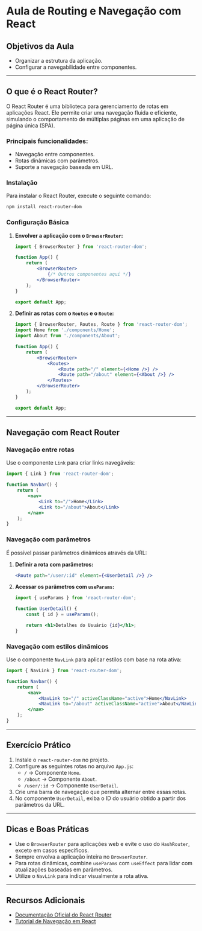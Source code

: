 # Aula de Routing e Navegação com React

## Objetivos da Aula
- Organizar a estrutura da aplicação.
- Configurar a navegabilidade entre componentes.

---

## O que é o React Router?
O React Router é uma biblioteca para gerenciamento de rotas em aplicações React. Ele permite criar uma navegação fluida e eficiente, simulando o comportamento de múltiplas páginas em uma aplicação de página única (SPA).

### Principais funcionalidades:
- Navegação entre componentes.
- Rotas dinâmicas com parâmetros.
- Suporte a navegação baseada em URL.

### Instalação
Para instalar o React Router, execute o seguinte comando:
```bash
npm install react-router-dom
```

### Configuração Básica
1. **Envolver a aplicação com o `BrowserRouter`:**
   ```jsx
   import { BrowserRouter } from 'react-router-dom';

   function App() {
       return (
           <BrowserRouter>
               {/* Outros componentes aqui */}
           </BrowserRouter>
       );
   }

   export default App;
   ```

2. **Definir as rotas com o `Routes` e o `Route`:**
   ```jsx
   import { BrowserRouter, Routes, Route } from 'react-router-dom';
   import Home from './components/Home';
   import About from './components/About';

   function App() {
       return (
           <BrowserRouter>
               <Routes>
                   <Route path="/" element={<Home />} />
                   <Route path="/about" element={<About />} />
               </Routes>
           </BrowserRouter>
       );
   }

   export default App;
   ```

---

## Navegação com React Router

### Navegação entre rotas
Use o componente `Link` para criar links navegáveis:
```jsx
import { Link } from 'react-router-dom';

function Navbar() {
    return (
        <nav>
            <Link to="/">Home</Link>
            <Link to="/about">About</Link>
        </nav>
    );
}
```

### Navegação com parâmetros
É possível passar parâmetros dinâmicos através da URL:
1. **Definir a rota com parâmetros:**
   ```jsx
   <Route path="/user/:id" element={<UserDetail />} />
   ```

2. **Acessar os parâmetros com `useParams`:**
   ```jsx
   import { useParams } from 'react-router-dom';

   function UserDetail() {
       const { id } = useParams();

       return <h1>Detalhes do Usuário {id}</h1>;
   }
   ```

### Navegação com estilos dinâmicos
Use o componente `NavLink` para aplicar estilos com base na rota ativa:
```jsx
import { NavLink } from 'react-router-dom';

function Navbar() {
    return (
        <nav>
            <NavLink to="/" activeClassName="active">Home</NavLink>
            <NavLink to="/about" activeClassName="active">About</NavLink>
        </nav>
    );
}
```

---

## Exercício Prático
1. Instale o `react-router-dom` no projeto.
2. Configure as seguintes rotas no arquivo `App.js`:
   - `/` -> Componente `Home`.
   - `/about` -> Componente `About`.
   - `/user/:id` -> Componente `UserDetail`.
3. Crie uma barra de navegação que permita alternar entre essas rotas.
4. No componente `UserDetail`, exiba o ID do usuário obtido a partir dos parâmetros da URL.

---

## Dicas e Boas Práticas
- Use o `BrowserRouter` para aplicações web e evite o uso do `HashRouter`, exceto em casos específicos.
- Sempre envolva a aplicação inteira no `BrowserRouter`.
- Para rotas dinâmicas, combine `useParams` com `useEffect` para lidar com atualizações baseadas em parâmetros.
- Utilize o `NavLink` para indicar visualmente a rota ativa.

---

## Recursos Adicionais
- [Documentação Oficial do React Router](https://reactrouter.com/)
- [Tutorial de Navegação em React](https://react.dev/)

